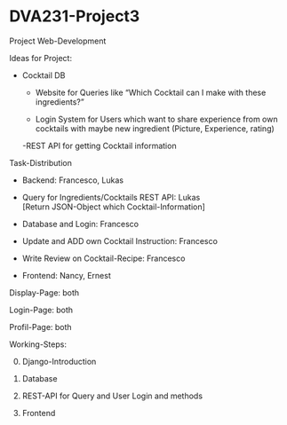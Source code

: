 # DVA231-Project3
Project Web-Development

Ideas for Project:

- Cocktail DB
	 - Website for Queries like “Which Cocktail can I make with these ingredients?”

	 - Login System for Users which want to share experience from own cocktails with maybe 	 new ingredient (Picture, Experience, rating)

	-REST API for getting Cocktail information

Task-Distribution

- Backend: Francesco, Lukas
	
- Query for Ingredients/Cocktails REST API: Lukas  
 [Return JSON-Object which Cocktail-Information]

- Database and Login: Francesco

- Update and ADD own Cocktail Instruction: Francesco

- Write Review on Cocktail-Recipe:  Francesco



- Frontend: Nancy, Ernest

Display-Page: both

Login-Page: both

Profil-Page: both



Working-Steps:

0. Django-Introduction

1. Database

2. REST-API for Query and User Login and methods

3. Frontend 


